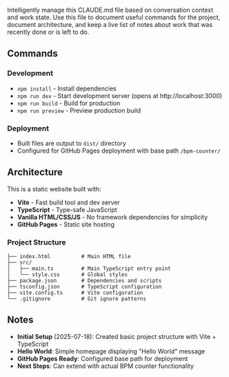 Intelligently manage this CLAUDE.md file based on conversation context and work state. Use this file to document useful commands for the project, document architecture, and keep a live list of notes about work that was recently done or is left to do.

## Commands

### Development
- `npm install` - Install dependencies
- `npm run dev` - Start development server (opens at http://localhost:3000)
- `npm run build` - Build for production
- `npm run preview` - Preview production build

### Deployment
- Built files are output to `dist/` directory
- Configured for GitHub Pages deployment with base path `/bpm-counter/`

## Architecture

This is a static website built with:
- **Vite** - Fast build tool and dev server
- **TypeScript** - Type-safe JavaScript
- **Vanilla HTML/CSS/JS** - No framework dependencies for simplicity
- **GitHub Pages** - Static site hosting

### Project Structure
```
├── index.html          # Main HTML file
├── src/
│   ├── main.ts         # Main TypeScript entry point
│   └── style.css       # Global styles
├── package.json        # Dependencies and scripts
├── tsconfig.json       # TypeScript configuration
├── vite.config.ts      # Vite configuration
└── .gitignore          # Git ignore patterns
```

## Notes

- **Initial Setup** (2025-07-18): Created basic project structure with Vite + TypeScript
- **Hello World**: Simple homepage displaying "Hello World" message
- **GitHub Pages Ready**: Configured base path for deployment
- **Next Steps**: Can extend with actual BPM counter functionality
